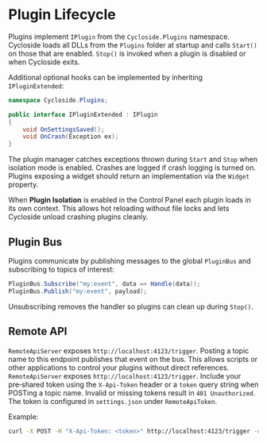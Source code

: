 # Plugin Lifecycle

Plugins implement `IPlugin` from the `Cycloside.Plugins` namespace. Cycloside loads all DLLs from the `Plugins` folder at startup and calls `Start()` on those that are enabled. `Stop()` is invoked when a plugin is disabled or when Cycloside exits.

Additional optional hooks can be implemented by inheriting `IPluginExtended`:

```csharp
namespace Cycloside.Plugins;

public interface IPluginExtended : IPlugin
{
    void OnSettingsSaved();
    void OnCrash(Exception ex);
}
```

The plugin manager catches exceptions thrown during `Start` and `Stop` when isolation mode is enabled. Crashes are logged if crash logging is turned on. Plugins exposing a widget should return an implementation via the `Widget` property.

When **Plugin Isolation** is enabled in the Control Panel each plugin loads in its own context. This allows hot reloading without file locks and lets Cycloside unload crashing plugins cleanly.

## Plugin Bus

Plugins communicate by publishing messages to the global `PluginBus` and subscribing to topics of interest:

```csharp
PluginBus.Subscribe("my:event", data => Handle(data));
PluginBus.Publish("my:event", payload);
```

Unsubscribing removes the handler so plugins can clean up during `Stop()`.

## Remote API

`RemoteApiServer` exposes `http://localhost:4123/trigger`. Posting a topic name to this endpoint publishes that event on the bus. This allows scripts or other applications to control your plugins without direct references.
`RemoteApiServer` exposes `http://localhost:4123/trigger`. Include your pre‑shared token using the `X-Api-Token` header or a `token` query string when POSTing a topic name. Invalid or missing tokens result in `401 Unauthorized`. The token is configured in `settings.json` under `RemoteApiToken`.

Example:

```bash
curl -X POST -H "X-Api-Token: <token>" http://localhost:4123/trigger -d "my:event"
```

